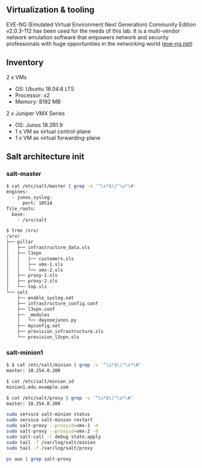 ## Virtualization & tooling
EVE-NG (Emulated Virtual Environment Next Generation) Community Edition v2.0.3-112 has been used for the needs of this lab.
It is a multi-vendor network emulation software that empowers network and security professionals with huge opportunities in the networking world ([eve-ng.net](https://www.eve-ng.net/))

## Inventory
2 x VMs
  - OS: Ubuntu 18.04.6 LTS
  - Processor: x2
  - Memory: 8192 MB

2 x Juniper VMX Series
  - OS: Junos 18.2R1.9
  - 1 x VM as virtual control-plane
  - 1 x VM as virtual forwarding-plane

## Salt architecture init
### salt-master

```bash
$ cat /etc/salt/master | grep -v '^\s*$\|^\s*\#'
engines:
  - junos_syslog:
      port: 10514
file_roots:
  base:
    - /srv/salt
```

```bash
$ tree /srv/
/srv/
├── pillar
│   ├── infrastructure_data.sls
│   ├── l3vpn
│   │   ├── customers.sls
│   │   ├── vmx-1.sls
│   │   └── vmx-2.sls
│   ├── proxy-1.sls
│   ├── proxy-2.sls
│   └── top.sls
└── salt
    ├── enable_syslog.set
    ├── infrastructure_config.conf
    ├── l3vpn.conf
    ├── _modules
    │   └── dayonejunos.py
    ├── myconfig.set
    ├── provision_infrastructure.sls
    └── provision_l3vpn.sls
```

### salt-minion1

```bash
$ $ cat /etc/salt/minion | grep -v '^\s*$\|^\s*\#'
master: 10.254.0.200

$ cat /etc/salt/minion_id 
minion1.edu.example.com

$ cat /etc/salt/proxy | grep -v '^\s*$\|^\s*\#'
master: 10.254.0.200

sudo service salt-minion status
sudo service salt-minion restart
sudo salt-proxy --proxyid=vmx-1 -d
sudo salt-proxy --proxyid=vmx-2 -d
sudo salt-call -l debug state.apply
sudo tail -f /var/log/salt/minion
sudo tail -f /var/log/salt/proxy

ps aux | grep salt-proxy
```
